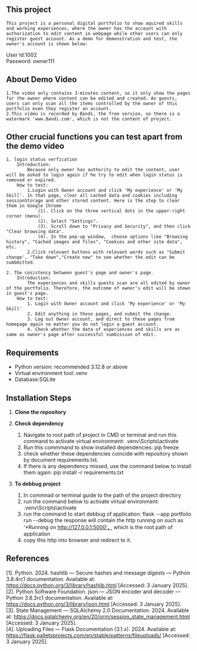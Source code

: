 ## This project
   	This project is a personal digital portfolio to show aquired skills and working experiences, where the owner has the account with authorization to edit content in webpage while other users can only register guest account. As a demo for demonstration and test, the owner's account is shown below:  
User Id:1002  
	Password: owner111

## About Demo Video 
	1.The video only contains 3-minutes content, so it only show the pages for the owner where content can be edited and created. As guests, users can only scan all the items controlled by the owner of this portfolio even they register an account.  
	2.This video is recorded by Bandi, the free version, so there is a watermark 'www.Bandi.com', which is not the content of project. 
	
## Other crucial functions you can test apart from the demo video
	1. login status verfication
		Introduction:  
			Because only owner has authority to edit the content, user will be asked to login again if he try to edit when login status is removed or expired.
		How to test:  
			1.Login with Owner account and click 'My experience' or 'My Skill'. In that page, clear all cached data and cookies including sessionStorage and other stored content. Here is the step to clear them in Google Chrome
				(1). Click on the three vertical dots in the upper-right corner (menu).
				(2). Select "Settings".
				(3). Scroll down to "Privacy and Security", and then click "Clear browsing data".
				(4). In the pop-up window,  choose options like "Browsing history", "Cached images and files", "Cookies and other site data", etc. 
			2.Click relevant buttons with relevant words such as "Submit change', "Take down","Create new" to see whether the edit can be sumbmitted.  
			  
	2. The cosistency between guest's page and owner's page.
		Introduction:   
			The experiences and skills guests scan are all edited by owner of the portfolio. Therefore, the outcome of owner's edit will be shown in guest's page.
		How to test:
			1. Login with Owner account and click 'My experience' or 'My Skill' 
			2. Edit anything in these pages, and submit the change.
			3. Log out Owner account, and direct to these pages from homepage again no matter you do not login a guest account.
			4. Check whether the data of experiences and skills are as same as owner's page after successful sumbission of edit.  
			
## Requirements
- Python version: recommended 3.12.8 or above
- Virtual environment tool:.venv
- Database:SQLite

## Installation Steps
1. **Clone the repository**
	

2. **Check dependency**
	1. Navigate to root path of project in CMD or terminal and run this command to activate virtual environment:
	.venv\Scripts\activate
	2. Run this commmand to show installed dependencies:
	pip freeze
	3. check whether these dependencies coincide with repository shown by document requirements.txt.
	4. If there is any dependency missed, use the command below to install them again:
	pip install -r requirements.txt
	
3. **To debbug project**
	1. In commnad or terminal guide to the path of the project directory
	2. run the command below to activate virtual environment:
	.venv\Scripts\activate
	3. run the command to start debbug of application:
	flask --app portfolio run --debug
	the response will contain the http running on such as '*Running on http://127.0.0.1:5000‘， which is the root path of application
	4. copy this http into browser and redirect to it.


## References
[1]. Python. 2024. hashlib — Secure hashes and message digests — Python 3.8.4rc1 documentation. Available at: https://docs.python.org/3/library/hashlib.html [Accessed: 3 January 2025].  
[2]. Python Software Foundation. json — JSON encoder and decoder — Python 3.8.3rc1 documentation. Available at: https://docs.python.org/3/library/json.html [Accessed: 3 January 2025].  
[3]. State Management — SQLAlchemy 2.0 Documentation. 2024. Available at: https://docs.sqlalchemy.org/en/20/orm/session_state_management.html [Accessed: 3 January 2025].  
[4]. Uploading Files — Flask Documentation (3.1.x). 2024. Available at: https://flask.palletsprojects.com/en/stable/patterns/fileuploads/ [Accessed: 3 January 2025].

